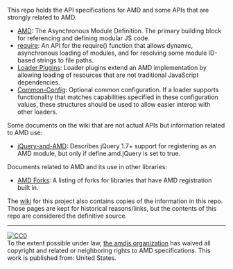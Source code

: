 This repo holds the API specifications for AMD and some APIs that are strongly related to AMD.

* [AMD](https://github.com/amdjs/amdjs-api/blob/master/AMD.md): The Asynchronous Module Definition. The primary building block for referencing and defining modular JS code.
* [require](https://github.com/amdjs/amdjs-api/blob/master/require.md): An API for the require() function that allows dynamic, asynchronous loading of modules, and for resolving some module ID-based strings to file paths.
* [Loader Plugins](https://github.com/amdjs/amdjs-api/blob/master/LoaderPlugins.md): Loader plugins extend an AMD implementation by allowing loading of resources that are not traditional JavaScript dependencies.
* [Common-Config](https://github.com/amdjs/amdjs-api/blob/master/CommonConfig.md): Optional common configuration. If a loader supports functionality that matches capabilities specified in these configuration values, these structures should be used to allow easier interop with other loaders.

Some documents on the wiki that are not actual APIs but information related to AMD use:

* [jQuery-and-AMD](https://github.com/amdjs/amdjs-api/wiki/jQuery-and-AMD): Describes jQuery 1.7+ support for registering as an AMD module, but only if define.amd.jQuery is set to true.

Documents related to AMD and its use in other libraries:

* [AMD Forks](https://github.com/amdjs/amdjs-api/wiki/AMD-Forks): A listing of forks for libraries that have AMD registration built in.

The [wiki](https://github.com/amdjs/amdjs-api/wiki) for this project also contains copies of the information in this repo. Those pages are kept for historical reasons/links, but the contents of this repo are considered the definitive source.

---

<p xmlns:dct="http://purl.org/dc/terms/" xmlns:vcard="http://www.w3.org/2001/vcard-rdf/3.0#">
  <a rel="license"
     href="http://creativecommons.org/publicdomain/zero/1.0/">
    <img src="http://i.creativecommons.org/p/zero/1.0/88x31.png" style="border-style: none;" alt="CC0" />
  </a>
  <br />
  To the extent possible under law,
  <a rel="dct:publisher"
     href="https://github.com/amdjs">
    <span property="dct:title">the amdjs organization</span></a>
  has waived all copyright and related or neighboring rights to
  <span property="dct:title">AMD specifications</span>.
This work is published from:
<span property="vcard:Country" datatype="dct:ISO3166"
      content="US" about="https://github.com/amdjs">
  United States</span>.
</p>